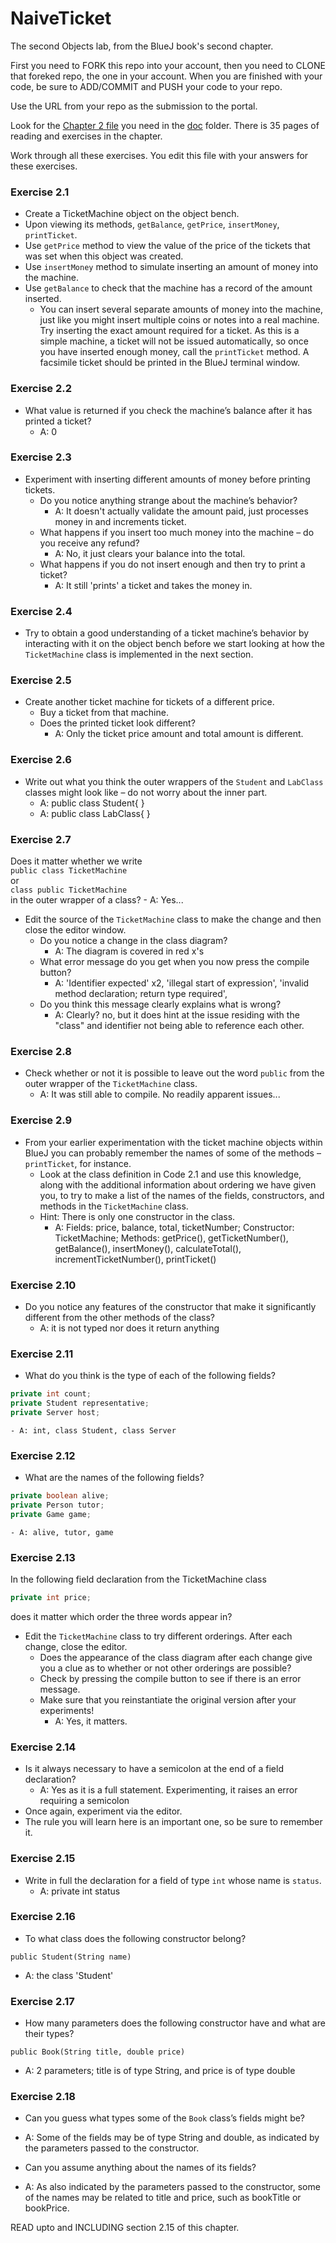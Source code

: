 # NaiveTicket

The second Objects lab, from the BlueJ book's second chapter.

First you need to FORK this repo into your account, then you need to CLONE that foreked repo, the one in your account. 
When you are finished with your code, be sure to ADD/COMMIT and PUSH your code to your repo.

Use the URL from your repo as the submission to the portal. 

Look for the [Chapter 2 file](./doc/BlueJ-objects-first-ch2.pdf) you need in the [doc](./doc) folder.
There is 35 pages of reading and exercises in the chapter.

Work through all these exercises. You edit this file with your answers for these exercises.

### Exercise 2.1
* Create a TicketMachine object on the object bench.
* Upon viewing its methods, `getBalance`, `getPrice`, `insertMoney`, `printTicket`.
* Use `getPrice` method to view the value of the price of the tickets that was set when this object was created.
* Use `insertMoney` method to simulate inserting an amount of money into the machine.
* Use `getBalance` to check that the machine has a record of the amount inserted.
	* You can insert several separate amounts of money into the machine, just like you might insert multiple coins or notes into a real machine. Try inserting the exact amount required for a ticket. As this is a simple machine, a ticket will not be issued automatically, so once you have inserted enough money, call the `printTicket` method. A facsimile ticket should be printed in the BlueJ terminal window.

### Exercise 2.2
* What value is returned if you check the machine’s balance after it has printed a ticket?
	- A: 0
### Exercise 2.3
* Experiment with inserting different amounts of money before printing tickets.
	* Do you notice anything strange about the machine’s behavior?
		- A: It doesn't actually validate the amount paid, just processes money in and increments ticket.
	* What happens if you insert too much money into the machine – do you receive any refund?
		- A: No, it just clears your balance into the total.
	* What happens if you do not insert enough and then try to print a ticket?
		- A: It still 'prints' a ticket and takes the money in.

### Exercise 2.4
* Try to obtain a good understanding of a ticket machine’s behavior by interacting with it on the object bench before we start looking at how the `TicketMachine` class is implemented in the next section.

### Exercise 2.5
* Create another ticket machine for tickets of a different price.
	* Buy a ticket from that machine.
	* Does the printed ticket look different?
		- A: Only the ticket price amount and total amount is different.

### Exercise 2.6
* Write out what you think the outer wrappers of the `Student` and `LabClass` classes might look like – do not worry about the inner part.
	- A: public class Student{ }
	- A: public class LabClass{ }

### Exercise 2.7
Does it matter whether we write<br>
`public class TicketMachine`<br>
or<br>
`class public TicketMachine`<br>
in the outer wrapper of a class?
	- A: Yes...

* Edit the source of the `TicketMachine` class to make the change and then close the editor window.
	* Do you notice a change in the class diagram?
		- A: The diagram is covered in red x's
	* What error message do you get when you now press the compile button?
		- A: 'Identifier expected' x2, 'illegal start of expression', 'invalid method declaration; return type required', 
	* Do you think this message clearly explains what is wrong?
		- A: Clearly? no, but it does hint at the issue residing with the "class" and identifier not being able to reference each other.
### Exercise 2.8
* Check whether or not it is possible to leave out the word `public` from the outer wrapper of the `TicketMachine` class.
	- A: It was still able to compile. No readily apparent issues...
### Exercise 2.9
* From your earlier experimentation with the ticket machine objects within BlueJ you can probably remember the names of some of the methods – `printTicket`, for instance.
	* Look at the class definition in Code 2.1 and use this knowledge, along with the additional information about ordering we have given you, to try to make a list of the names of the fields, constructors, and methods in the `TicketMachine` class.
	* Hint: There is only one constructor in the class.
		- A: Fields: price, balance, total, ticketNumber; Constructor: TicketMachine; Methods: getPrice(), getTicketNumber(), getBalance(), 
		insertMoney(), calculateTotal(), incrementTicketNumber(), printTicket() 

### Exercise 2.10
* Do you notice any features of the constructor that make it significantly different from the other methods of the class?
	- A: it is not typed nor does it return anything

### Exercise 2.11
* What do you think is the type of each of the following fields?

```java
private int count;
private Student representative;
private Server host;
```
	- A: int, class Student, class Server

### Exercise 2.12
* What are the names of the following fields?

```java
private boolean alive;
private Person tutor;
private Game game;
```
	- A: alive, tutor, game


### Exercise 2.13

In the following field declaration from the TicketMachine class<br>

```java
private int price;
```
does it matter which order the three words appear in?

* Edit the `TicketMachine` class to try different orderings. After each change, close the editor.
	* Does the appearance of the class diagram after each change give you a clue as to whether or not other orderings are
possible?
	* Check by pressing the compile button to see if there is an error message.
	* Make sure that you reinstantiate the original version after your experiments!
		- A: Yes, it matters.

### Exercise 2.14
* Is it always necessary to have a semicolon at the end of a field declaration?
	- A: Yes as it is a full statement. Experimenting, it raises an error requiring a semicolon
* Once again, experiment via the editor.
* The rule you will learn here is an important one, so be sure to remember it.


### Exercise 2.15
* Write in full the declaration for a field of type `int` whose name is `status`.
	- A: private int status

### Exercise 2.16
* To what class does the following constructor belong?
```
public Student(String name)
```
- A: the class 'Student'

### Exercise 2.17
* How many parameters does the following constructor have and what are their types?
```
public Book(String title, double price)
```
 - A: 2 parameters; title is of type String, and price is of type double

### Exercise 2.18
* Can you guess what types some of the `Book` class’s fields might be?
 - A: Some of the fields may be of type String and double, as indicated by the parameters passed to the constructor.
* Can you assume anything about the names of its fields?
 - A: As also indicated by the parameters passed to the constructor, some of the names may be related to title and price, such as bookTitle or bookPrice.

READ upto and INCLUDING section 2.15 of this chapter.
